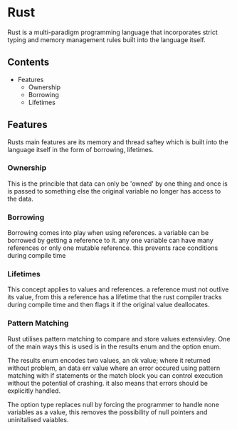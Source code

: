 # Rust
Rust is a multi-paradigm programming language that incorporates strict typing and memory management rules built into the language itself.

## Contents
- Features
	- Ownership
	- Borrowing
	- Lifetimes

## Features
Rusts main features are its memory and thread saftey which is built into the language itself in the form of borrowing, lifetimes.

### Ownership
This is the princible that data can only be 'owned' by one thing and once is is passed to something else the original variable no longer has access to the data.

### Borrowing
Borrowing comes into play when using references. a variable can be borrowed by getting a reference to it. any one variable can have many references or only one mutable reference. this prevents race conditions during compile time

### Lifetimes
This concept applies to values and references. a reference must not outlive its value, from this a reference has a lifetime that the rust compiler tracks during compile time and then flags it if the original value deallocates.

### Pattern Matching
Rust utilises pattern matching to compare and store values extensivley. One of the main ways this is used is in the results enum and the option enum. 

The results enum encodes two values, an ok value; where it returned without problem, an data err value where an error occured using pattern matching with if statements or the match block you can control execution without the potential of crashing. it also means that errors should be explicitly handled. 

The option type replaces null by forcing the programmer to handle none variables as a value, this removes the possibility of null pointers and uninitalised vaiables.